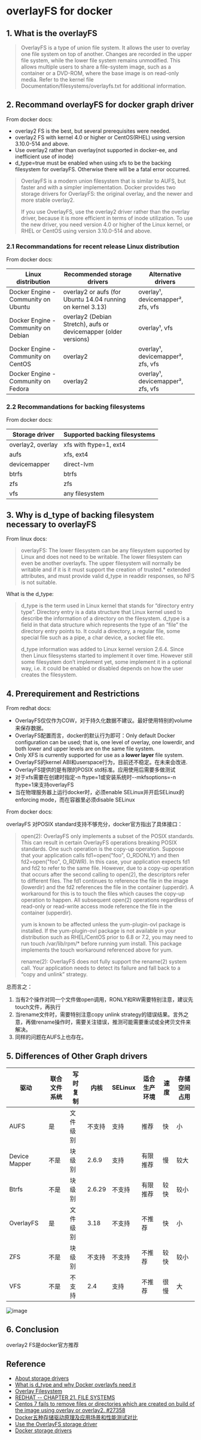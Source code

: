# overlayFS for docker

## 1. What is the overlayFS

> OverlayFS is a type of union file system. It allows the user to overlay one file system on top of another. Changes are recorded in the upper file system, while the lower file system remains unmodified. This allows multiple users to share a file-system image, such as a container or a DVD-ROM, where the base image is on read-only media. Refer to the kernel file Documentation/filesystems/overlayfs.txt for additional information.

## 2. Recommand overlayFS for docker graph driver

From docker docs:

- overlay2 FS is the best, but several prerequisites were needed.
- overlay2 FS with kernel 4.0 or higher or CentOS(RHEL) using version 3.10.0-514 and above.
- Use overlay2 rather than overlay(not supported in docker-ee, and inefficient use of inode)
- d_type=true must be enabled when using xfs to be the backing filesystem for overlayFS. Otherwise there will be a fatal error occurred.

> OverlayFS is a modern union filesystem that is similar to AUFS, but faster and with a simpler implementation. Docker provides two storage drivers for OverlayFS: the original overlay, and the newer and more stable overlay2.
>
> If you use OverlayFS, use the overlay2 driver rather than the overlay driver, because it is more efficient in terms of inode utilization. To use the new driver, you need version 4.0 or higher of the Linux kernel, or RHEL or CentOS using version 3.10.0-514 and above.

### 2.1 Recommandations for recent release Linux distribution

From docker docs:

Linux distribution | Recommended storage drivers | Alternative drivers
------------------|-------------------------------|---------------------
Docker Engine - Community on Ubuntu | overlay2 or aufs (for Ubuntu 14.04 running on kernel 3.13) | overlay¹, devicemapper², zfs, vfs
Docker Engine - Community on Debian | overlay2 (Debian Stretch), aufs or devicemapper (older versions) | overlay¹, vfs
Docker Engine - Community on CentOS | overlay2 | overlay¹, devicemapper², zfs, vfs
Docker Engine - Community on Fedora | overlay2 | overlay¹, devicemapper², zfs, vfs

### 2.2 Recommandations for backing filesystems

From docker docs:

Storage driver | Supported backing filesystems
---------------|------------------------------
overlay2, overlay | xfs with ftype=1, ext4
aufs | xfs, ext4
devicemapper | direct-lvm
btrfs | btrfs
zfs | zfs
vfs | any filesystem

## 3. Why is d_type of backing filesystem necessary to overlayFS

From linux docs:

> overlayFS: The lower filesystem can be any filesystem supported by Linux and does not need to be writable.  The lower filesystem can even be another overlayfs.  The upper filesystem will normally be writable and if it is it must support the creation of trusted.* extended attributes, and must provide valid d_type in readdir responses, so NFS is not suitable.

What is the d_type:

> d_type is the term used in Linux kernel that stands for “directory entry type”. Directory entry is a data structure that Linux kernel used to describe the information of a directory on the filesystem. d_type is a field in that data structure which represents the type of an “file” the directory entry points to. It could a directory, a regular file, some special file such as a pipe, a char device, a socket file etc.
>
> d_type information was added to Linux kernel version 2.6.4. Since then Linux filesystems started to implement it over time. However still some filesystem don’t implement yet, some implement it in a optional way, i.e. it could be enabled or disabled depends on how the user creates the filesystem.

## 4. Prerequirement and Restrictions

From redhat docs:

- OverlayFS仅仅作为COW，对于持久化数据不建议。最好使用特别的volume来保存数据。
- OverlayFS配置而言，docker的默认行为即可：Only default Docker configuration can be used; that is, one level of overlay, one lowerdir, and both lower and upper levels are on the same file system.
- Only XFS is currently supported for use as a **lower layer** file system.
- OverlayFS的kernel ABI和userspace行为，目前还不稳定。在未来会改进.
- OverlayFS提供的是有限的POSIX std标准。应用使用后需要多做测试
- 对于xfs需要在创建时指定-n ftype=1或安装系统时--mkfsoptions=-n ftype=1来支持overlayFS
- 当在物理服务器上运行docker时，必须enable SELinux并开启SELinux的enforcing mode，而在容器里必须disable SELinux

From docker docs:

overlayFS 对POSIX standard支持不够充分，docker官方指出了具体接口：

> open(2): OverlayFS only implements a subset of the POSIX standards. This can result in certain OverlayFS operations breaking POSIX standards. One such operation is the copy-up operation. Suppose that your application calls fd1=open("foo", O_RDONLY) and then fd2=open("foo", O_RDWR). In this case, your application expects fd1 and fd2 to refer to the same file. However, due to a copy-up operation that occurs after the second calling to open(2), the descriptors refer to different files. The fd1 continues to reference the file in the image (lowerdir) and the fd2 references the file in the container (upperdir). A workaround for this is to touch the files which causes the copy-up operation to happen. All subsequent open(2) operations regardless of read-only or read-write access mode reference the file in the container (upperdir).
>
> yum is known to be affected unless the yum-plugin-ovl package is installed. If the yum-plugin-ovl package is not available in your distribution such as RHEL/CentOS prior to 6.8 or 7.2, you may need to run touch /var/lib/rpm/* before running yum install. This package implements the touch workaround referenced above for yum.
>
> rename(2): OverlayFS does not fully support the rename(2) system call. Your application needs to detect its failure and fall back to a “copy and unlink” strategy.

总而言之：

1. 当有2个操作对同一个文件做open调用，RONLY和RW需要特别注意，建议先touch文件，再执行
2. 当rename文件时，需要特别注意copy unlink strategy的错误结果。言外之意，再做rename操作时，需要关注错误，推测可能需要重试或全拷贝文件来解决。
3. 同样的问题在AUFS上也存在。

## 5. Differences of Other Graph drivers

驱动 | 联合文件系统 | 写时复制 | 内核 | SELinux | 适合生产环境 | 速度 | 存储空间占用
-----|-----------|---------|-----|---------|-------------|-----|------------
AUFS | 是 | 文件级别 | 不支持 | 支持 | 推荐 | 快 | 小
Device Mapper | 不是 | 块级别 | 2.6.9 | 支持 | 有限推荐 | 慢 | 较大
Btrfs | 不是 | 块级别 | 2.6.29 | 不支持 | 有限推荐 | 较快 | 较小
OverlayFS | 是 | 文件级别 | 3.18 | 不支持 | 不推荐 | 快 | 小
ZFS | 不是 | 块级别 | 不支持 | 不支持 | 不推荐 | 较快 | 较小
VFS | 不是 | 不支持 | 2.4 | 支持 | 不推荐 | 很慢 | 大

![image](http://dockone.io/uploads/article/20190702/747be895d53add6ea9ddf868f95ff8ec.jpg)

## 6. Conclusion

overlay2 FS是docker官方推荐

## Reference

- [About storage drivers](https://docs.docker.com/storage/storagedriver/)
- [What is d_type and why Docker overlayfs need it](https://blog.csdn.net/liukuan73/article/details/77986139)
- [Overlay Filesystem](https://github.com/torvalds/linux/blob/master/Documentation/filesystems/overlayfs.txt)
- [REDHAT -- CHAPTER 21. FILE SYSTEMS](https://access.redhat.com/documentation/en-us/red_hat_enterprise_linux/7/html/7.2_release_notes/technology-preview-file_systems)
- [Centos 7 fails to remove files or directories which are created on build of the image using overlay or overlay2. #27358](https://github.com/moby/moby/issues/27358)
- [Docker五种存储驱动原理及应用场景和性能测试对比](http://dockone.io/article/1513)
- [Use the OverlayFS storage driver](https://docs.docker.com/storage/storagedriver/overlayfs-driver/)
- [Docker storage drivers](https://docs.docker.com/storage/storagedriver/select-storage-driver/)
